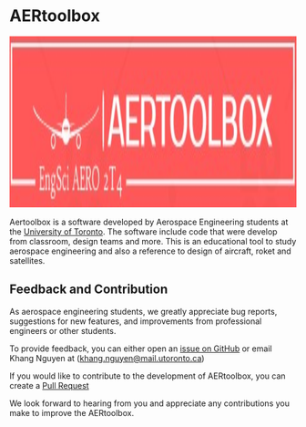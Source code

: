 # AERtoolbox 

<p class="aligncenter">
    <img src="images/aertoolbox.jpg" width="600" height="300">
</p> 

Aertoolbox is a software developed by Aerospace Engineering students at the [University of Toronto](https://www.linkedin.com/school/university-of-toronto/).  The software include code that were develop from classroom, design teams and more. This is an educational tool to study aerospace engineering and also a reference to design of aircraft, roket and satellites. 

## Feedback and Contribution 

As aerospace engineering students, we greatly appreciate bug reports, suggestions for new features, and improvements from professional engineers or other students.

To provide feedback, you can either open an [issue on GitHub](https://docs.github.com/en/issues/tracking-your-work-with-issues/creating-an-issue) or email Khang Nguyen at (khang.nguyen@mail.utoronto.ca)

If you would like to contribute to the development of AERtoolbox, you can create a [Pull Request](https://github.com/khangaerospace/Training/tree/main/How%20to%20make%20a%20pull%20request)

We look forward to hearing from you and appreciate any contributions you make to improve the AERtoolbox.
